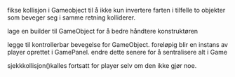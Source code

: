 fikse kollisjon i Gameobject til å ikke kun invertere farten i tilfelle to objekter som beveger seg i samme retning kolliderer.

lage en builder til GameObject for å bedre håndtere konstruktøren

legge til kontrollerbar bevegelse for GameObject. 
foreløpig blir en instans av player oprettet i GamePanel. endre dette senere
for å sentralisere alt i Game

sjekkkollisjon()kalles fortsatt for player selv om den ikke gjør noe.



